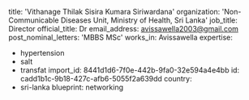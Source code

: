 title: 'Vithanage Thilak Sisira Kumara Siriwardana'
organization: 'Non-Communicable Diseases Unit, Ministry of Health, Sri Lanka'
job_title: Director
official_title: Dr
email_address: avissawella2003@gmail.com
post_nominal_letters: 'MBBS MSc'
works_in: Avissawella
expertise:
  - hypertension
  - salt
  - transfat
import_id: 8441d1d6-7f0e-442b-9fa0-32e594a4e4bb
id: cadd1b1c-9b18-427c-afb6-5055f2a639dd
country:
  - sri-lanka
blueprint: networking
